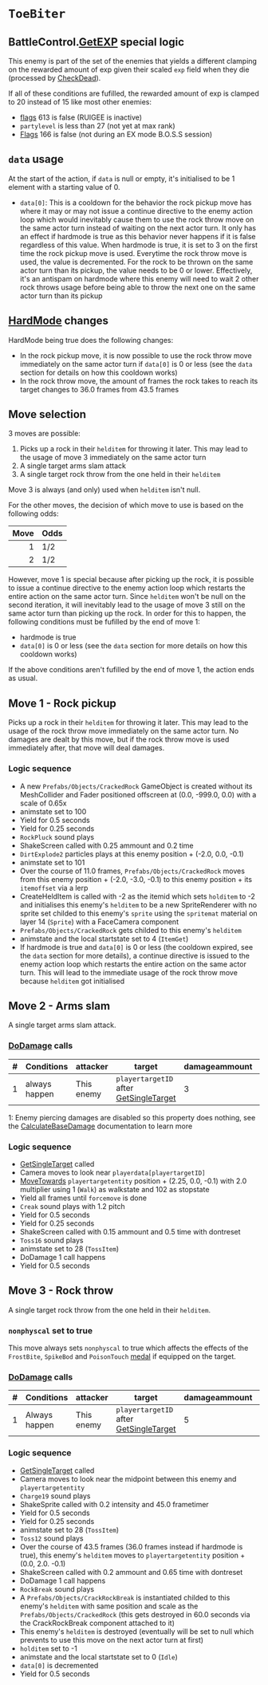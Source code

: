 # `ToeBiter`

## BattleControl.[GetEXP](../../../TextAsset%20Data/Enemies%20data.md#exp-logic) special logic
This enemy is part of the set of the enemies that yields a different clamping on the rewarded amount of exp given their scaled `exp` field when they die (processed by [CheckDead](../../Battle%20flow/Action%20coroutines/CheckDead.md)).

If all of these conditions are fufilled, the rewarded amount of exp is clamped to 20 instead of 15 like most other enemies:

- [flags](../Flags%20arrays/flags.md) 613 is false (RUIGEE is inactive)
- `partylevel` is less than 27 (not yet at max rank)
- [Flags](../Flags%20arrays/flags.md) 166 is false (not during an EX mode B.O.S.S session)

## `data` usage
At the start of the action, if `data` is null or empty, it's initialised to be 1 element with a starting value of 0.

- `data[0]`: This is a cooldown for the behavior the rock pickup move has where it may or may not issue a continue directive to the enemy action loop which would inevitably cause them to use the rock throw move on the same actor turn instead of waiting on the next actor turn. It only has an effect if hardmode is true as this behavior never happens if it is false regardless of this value. When hardmode is true, it is set to 3 on the first time the rock pickup move is used. Everytime the rock throw move is used, the value is decremented. For the rock to be thrown on the same actor turn than its pickup, the value needs to be 0 or lower. Effectively, it's an antispam on hardmode where this enemy will need to wait 2 other rock throws usage before being able to throw the next one on the same actor turn than its pickup

## [HardMode](../../Damage%20pipeline/HardMode.md) changes
HardMode being true does the following changes:

- In the rock pickup move, it is now possible to use the rock throw move immediately on the same actor turn if `data[0]` is 0 or less (see the `data` section for details on how this cooldown works)
- In the rock throw move, the amount of frames the rock takes to reach its target changes to 36.0 frames from 43.5 frames

## Move selection
3 moves are possible:

1. Picks up a rock in their `helditem` for throwing it later. This may lead to the usage of move 3 immediately on the same actor turn
2. A single target arms slam attack
3. A single target rock throw from the one held in their `helditem`

Move 3 is always (and only) used when `helditem` isn't null.

For the other moves, the decision of which move to use is based on the following odds:

|Move|Odds|
|---:|----|
|1|1/2|
|2|1/2|

However, move 1 is special because after picking up the rock, it is possible to issue a continue directive to the enemy action loop which restarts the entire action on the same actor turn. Since `helditem` won't be null on the second iteration, it will inevitably lead to the usage of move 3 still on the same actor turn than picking up the rock. In order for this to happen, the following conditions must be fufilled by the end of move 1:

- hardmode is true
- `data[0]` is 0 or less (see the `data` section for more details on how this cooldown works)

If the above conditions aren't fufilled by the end of move 1, the action ends as usual.

## Move 1 - Rock pickup
Picks up a rock in their `helditem` for throwing it later. This may lead to the usage of the rock throw move immediately on the same actor turn. No damages are dealt by this move, but if the rock throw move is used immediately after, that move will deal damages.

### Logic sequence

- A new `Prefabs/Objects/CrackedRock` GameObject is created without its MeshCollider and Fader positioned offscreen at (0.0, -999.0, 0.0) with a scale of 0.65x
- animstate set to 100
- Yield for 0.5 seconds
- Yield for 0.25 seconds
- `RockPluck` sound plays
- ShakeScreen called with 0.25 ammount and 0.2 time
- `DirtExplode2` particles plays at this enemy position + (-2.0, 0.0, -0.1)
- animstate set to 101
- Over the course of 11.0 frames, `Prefabs/Objects/CrackedRock` moves from this enemy position + (-2.0, -3.0, -0.1) to this enemy position + its `itemoffset` via a lerp
- CreateHeldItem is called with -2 as the itemid which sets `holditem` to -2 and initialises this enemy's `helditem` to be a new SpriteRenderer with no sprite set childed to this enemy's `sprite` using the `spritemat` material on layer 14 (`Sprite`) with a FaceCamera component
- `Prefabs/Objects/CrackedRock` gets childed to this enemy's `helditem`
- animstate and the local startstate set to 4 (`ItemGet`)
- If hardmode is true and `data[0]` is 0 or less (the cooldown expired, see the `data` section for more details), a continue directive is issued to the enemy action loop which restarts the entire action on the same actor turn. This will lead to the immediate usage of the rock throw move because `helditem` got initialised

## Move 2 - Arms slam
A single target arms slam attack.

### [DoDamage](../../Damage%20pipeline/DoDamage.md) calls

|#|Conditions|attacker|target|damageammount|property|overrides|block|
|-:|---|---|---|---|---|---|---|
|1|always happen|This enemy|`playertargetID` after [GetSingleTarget](../../Actors%20states/Targetting/GetRandomAvaliablePlayer.md#getsingletarget)|3|[Pierce](../../Damage%20pipeline/AttackProperty.md)<sup>1</sup>|null|`commandsuccess`|

1: Enemy piercing damages are disabled so this property does nothing, see the [CalculateBaseDamage](../../Damage%20pipeline/CalculateBaseDamage.md#piercing) documentation to learn more

### Logic sequence

- [GetSingleTarget](../../Actors%20states/Targetting/GetRandomAvaliablePlayer.md#getsingletarget) called
- Camera moves to look near `playerdata[playertargetID]`
- [MoveTowards](../../../Entities/EntityControl/EntityControl%20Methods.md#movetowards) `playertargetentity` position + (2.25, 0.0, -0.1) with 2.0 multiplier using 1 (`Walk`) as walkstate and 102 as stopstate
- Yield all frames until `forcemove` is done
- `Creak` sound plays with 1.2 pitch
- Yield for 0.5 seconds
- Yield for 0.25 seconds
- ShakeScreen called with 0.15 ammount and 0.5 time with dontreset
- `Toss16` sound plays
- animstate set to 28 (`TossItem`)
- DoDamage 1 call happens
- Yield for 0.5 seconds

## Move 3 - Rock throw
A single target rock throw from the one held in their `helditem`.

### `nonphyscal` set to true
This move always sets `nonphyscal` to true which affects the effects of the `FrostBite`, `SpikeBod` and `PoisonTouch` [medal](../Enums%20and%20IDs/Medal.md) if equipped on the target.

### [DoDamage](../../Damage%20pipeline/DoDamage.md) calls

|#|Conditions|attacker|target|damageammount|property|overrides|block|
|-:|---|---|---|---|---|---|---|
|1|Always happen|This enemy|`playertargetID` after [GetSingleTarget](../../Actors%20states/Targetting/GetRandomAvaliablePlayer.md#getsingletarget)|5|null|null|`commandsuccess`|

### Logic sequence

- [GetSingleTarget](../../Actors%20states/Targetting/GetRandomAvaliablePlayer.md#getsingletarget) called
- Camera moves to look near the midpoint between this enemy and `playertargetentity`
- `Charge19` sound plays
- ShakeSprite called with 0.2 intensity and 45.0 frametimer
- Yield for 0.5 seconds
- Yield for 0.25 seconds
- animstate set to 28 (`TossItem`)
- `Toss12` sound plays
- Over the course of 43.5 frames (36.0 frames instead if hardmode is true), this enemy's `helditem` moves to `playertargetentity` position + (0.0, 2.0. -0.1)
- ShakeScreen called with 0.2 ammount and 0.65 time with dontreset
- DoDamage 1 call happens
- `RockBreak` sound plays
- A `Prefabs/Objects/CrackRockBreak` is instantiated childed to this enemy's `helditem` with same position and scale as the `Prefabs/Objects/CrackedRock` (this gets destroyed in 60.0 seconds via the CrackRockBreak component attached to it) 
- This enemy's `helditem` is destroyed (eventually will be set to null which prevents to use this move on the next actor turn at first)
- `holditem` set to -1
- animstate and the local startstate set to 0 (`Idle`)
- `data[0]` is decremented
- Yield for 0.5 seconds
